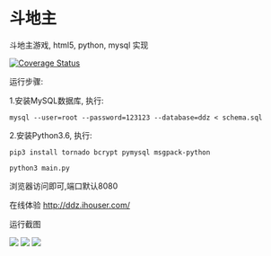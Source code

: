 # 斗地主
斗地主游戏, html5, python, mysql 实现

[![Coverage Status](https://coveralls.io/repos/github/mailgyc/doudizhu/badge.svg?branch=master)](https://coveralls.io/github/mailgyc/doudizhu?branch=master)

运行步骤:

1.安装MySQL数据库, 执行:

    mysql --user=root --password=123123 --database=ddz < schema.sql

2.安装Python3.6, 执行:

    pip3 install tornado bcrypt pymysql msgpack-python

    python3 main.py

浏览器访问即可,端口默认8080

在线体验 <http://ddz.ihouser.com/>

运行截图

![](https://raw.githubusercontent.com/mailgyc/doudizhu/master/screenshot/a.png)
![](https://raw.githubusercontent.com/mailgyc/doudizhu/master/screenshot/c.png)
![](https://raw.githubusercontent.com/mailgyc/doudizhu/master/screenshot/d.png)
